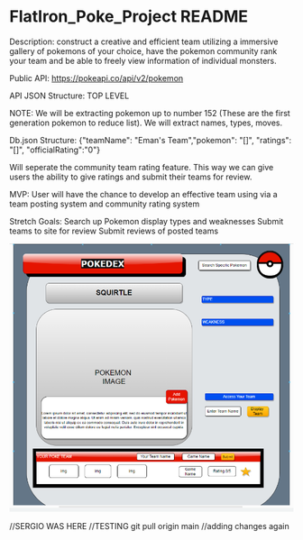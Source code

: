 # FlatIron_Poke_Project README

Description: construct a creative and efficient team utilizing a immersive gallery of pokemons of your choice, have the pokemon community rank your team and be able to freely view information of individual monsters.

Public API: https://pokeapi.co/api/v2/pokemon

API JSON Structure: TOP LEVEL

<!-- {"count":1281,"next":"https://pokeapi.co/api/v2/pokemon?offset=20&limit=20","previous":null,"results":[{"name":"bulbasaur","url":"https://pokeapi.co/api/v2/pokemon/1/"},{"name":"ivysaur","url":"https://pokeapi.co/api/v2/pokemon/2/"},{"name":"venusaur","url":"https://pokeapi.co/api/v2/pokemon/3/"},{"name":"charmander","url":"https://pokeapi.co/api/v2/pokemon/4/"},{"name":"charmeleon","url":"https://pokeapi.co/api/v2/pokemon/5/"},{"name":"charizard","url":"https://pokeapi.co/api/v2/pokemon/6/"},{"name":"squirtle","url":"https://pokeapi.co/api/v2/pokemon/7/"},{"name":"wartortle","url":"https://pokeapi.co/api/v2/pokemon/8/"},{"name":"blastoise","url":"https://pokeapi.co/api/v2/pokemon/9/"},{"name":"caterpie","url":"https://pokeapi.co/api/v2/pokemon/10/"},{"name":"metapod","url":"https://pokeapi.co/api/v2/pokemon/11/"},{"name":"butterfree","url":"https://pokeapi.co/api/v2/pokemon/12/"},{"name":"weedle","url":"https://pokeapi.co/api/v2/pokemon/13/"},{"name":"kakuna","url":"https://pokeapi.co/api/v2/pokemon/14/"},{"name":"beedrill","url":"https://pokeapi.co/api/v2/pokemon/15/"},{"name":"pidgey","url":"https://pokeapi.co/api/v2/pokemon/16/"},{"name":"pidgeotto","url":"https://pokeapi.co/api/v2/pokemon/17/"},{"name":"pidgeot","url":"https://pokeapi.co/api/v2/pokemon/18/"},{"name":"rattata","url":"https://pokeapi.co/api/v2/pokemon/19/"},{"name":"raticate","url":"https://pokeapi.co/api/v2/pokemon/20/"}]} -->

NOTE: We will be extracting pokemon up to number 152 (These are the first generation pokemon to reduce list). We will extract names, types, moves. 

Db.json Structure: {"teamName": "Eman's Team","pokemon": "[]", "ratings": "[]", "officialRating":"0"}

Will seperate the community team rating feature. This way we can give users the ability to give ratings and submit their teams for review. 

MVP: User will have the chance to develop an effective team using via a team posting system and community rating system

Stretch Goals: 
Search up Pokemon display types and weaknesses
Submit teams to site for review
Submit reviews of posted teams


![wireframe](image.png)

//SERGIO WAS HERE
//TESTING git pull origin main
//adding changes again